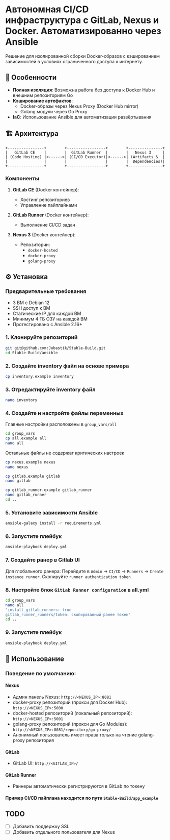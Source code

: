 # Автономная CI/CD инфраструктура с GitLab, Nexus и Docker. Автоматизированно через Ansible

Решение для изолированной сборки Docker-образов с кэшированием зависимостей в условиях ограниченного доступа к интернету.

## 📌 Особенности

- **Полная изоляция**: Возможна работа без доступа к Docker Hub и внешним репозиториям Go
- **Кэширование артефактов**:
  - Docker-образы через Nexus Proxy (Docker Hub mirror)
  - Golang модули через Go Proxy
- **IaС**: Использование Ansible для автоматизации развёртывания 

## 🏗 Архитектура

```plaintext
+----------------+        +-----------------+        +---------------+
|   GitLab CE    |        |  GitLab Runner  |        |   Nexus 3     |
| (Code Hosting) |<------>| (CI/CD Executor)|<------>| (Artifacts &  |
|                |        |                 |        |  Dependencies)|
+----------------+        +-----------------+        +---------------+
```

### Компоненты
1. **GitLab CE** (Docker контейнер):
   - Хостинг репозиториев
   - Управление пайплайнами

2. **GitLab Runner** (Docker контейнер):
   - Выполнение CI/CD задач

3. **Nexus 3** (Docker контейнер):
   - Репозитории:
     - `docker-hosted`
     - `docker-proxy`
     - `golang-proxy`

## ⚙️ Установка

### Предварительные требования
- 3 ВМ с Debian 12
- SSH доступ к ВМ
- Статические IP для каждой ВМ
- Минимум 4 ГБ ОЗУ на каждой ВМ
- Протестировано с Ansible 2.16+

### 1. Клонируйте репозиторий
```bash
git git@github.com:Jubastik/Stable-Build.git
cd Stable-Build/ansible
```

### 2. Создайте inventory файл на основе примера
```bash
cp inventory.example inventory
```

### 3. Отредактируйте inventory файл
```bash
nano inventory
```

### 4. Создайте и настройте файлы переменных
Главные настройки расположены в `group_vars/all`
```bash
cd group_vars
cp all.example all
nano all
```
Остальные файлы не содержат критических настроек
```bash
cp nexus.example nexus
nano nexus
```

```bash
cp gitlab.example gitlab
nano gitlab
```
```bash
cp gitlab_runner.example gitlab_runner
nano gitlab_runner
cd ..
```

### 5. Установите зависимости Ansible
```bash
ansible-galaxy install -r requirements.yml
```

### 6. Запустите плейбук
```bash
ansible-playbook deploy.yml
```

### 7. Создайте ранер в Gitlab UI
Для глобального ранера: Перейдите в `Admin` -> `CI/CD` -> `Runners` -> `Create instance runner`. Скопируйте `runner authentication token`

### 8. Настройте блок `GitLab Runner configuration` в all.yml
```bash
cd group_vars
nano all
"install_gitlab_runners: true
gitlab_runner_runners/token: скопированный ранее токен"
cd ..
```

### 9. Запустите плейбук
```bash
ansible-playbook deploy.yml
```

## 🚀 Использование
### Поведение по умолчанию:
#### Nexus
- Админ панель Nexus: `http://<NEXUS_IP>:8081`
- docker-proxy репозиторий (прокси для Docker Hub): `http://<NEXUS_IP>:5000`
- docker-hosted репозиторий (локальный репозиторий): `http://<NEXUS_IP>:5001`
- golang-proxy репозиторий (прокси для Go Modules): `http://<NEXUS_IP>:8081/repository/go-proxy/`
- Анонимный пользователь имеет права только на чтение golang-proxy репозитория

#### GitLab
- GitLab UI: `http://<GITLAB_IP>/`

#### GitLab Runner
- Раннеры автоматически регистрируются в GitLab по токену

#### Пример CI/CD пайплана находится по пути `Stable-Build/app_example`

## TODO
- [ ] Добавить поддержку SSL
- [ ] Добавить отдельного пользователя для Nexus